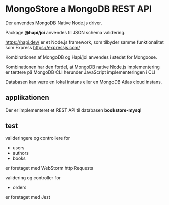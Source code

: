 # MongoStore a MongoDB REST API

Der anvendes MongoDB Native Node.js driver.
 
Package **@hapi/joi** anvendes til JSON schema validering.

https://hapi.dev/ er et Node.js framework, som tilbyder samme funktionalitet som Express https://expressjs.com/

Kombinationen af MongoDB og Hapi/joi anvendes i stedet for Mongoose. 

Kombinationen har den fordel, at MongoDB native Node.js implementering er tættere på MongoDB CLI herunder JavaScript implementeringen i CLI

Databasen kan være en lokal instans eller en MongoDB Atlas cloud instans. 

## applikationen

Der er implementeret et REST API til databasen **bookstore-mysql**

## test

valideringere og controllere for

- users
- authors
- books

er foretaget med WebStorm http Requests

validering og controller for

- orders

er foretaget med Jest



  
